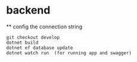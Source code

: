 # backend


** config the connection string
```
git checkout develop
dotnet build
dotnet ef database update
dotnet watch run  (for running app and swagger)
```

